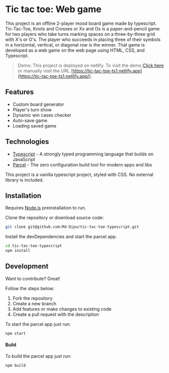 # Tic tac toe: Web game

This project is an offline 2-player mood board game made by typescript. Tic-Tac-Toe, Knots and Crosses or Xs and Os is a paper-and-pencil game for two players who take turns marking spaces on a three-by-three grid with X's or O's. The player who succeeds in placing three of their symbols in a horizontal, vertical, or diagonal row is the winner. That game is developed as a web game on the web page using HTML, CSS, and Typescript.

> Demo: This project is deployed on netlify. To visit the demo [Click here](https://tic-tac-toe-ts1.netlify.app/) or manually visit the URL [https://tic-tac-toe-ts1.netlify.app](https://tic-tac-toe-ts1.netlify.app/).

## Features

- Custom board generator 
- Player's turn show 
- Dynamic win cases checker 
- Auto-save game 
- Loading saved game

## Technologies

- [Typescript](https://www.typescriptlang.org/) - A strongly typed programming language that builds on JavaScript
- [Parcel](https://parceljs.org/) - The zero configuration build tool for modern apps and libs

This project is a vanilla typescript project, styled with CSS. No external library is included.

## Installation

Requires [Node.js](https://nodejs.org/) preinstallation to run.

Clone the repository or download source code:

```sh
git clone git@github.com:Md-Dipu/tic-tac-toe-typescript.git
```

Install the devDependencies and start the parcel app.

```sh
cd tic-tac-toe-typescript
npm install
```

## Development

Want to contribute? Great!

Follow the steps below:

1. Fork the repository 
2. Create a new branch 
3. Add features or make changes to existing code 
4. Create a pull request with the description

To start the parcel app just run:

```sh
npm start
```

#### Build

To build the parcel app just run:

```sh
npm build
```
